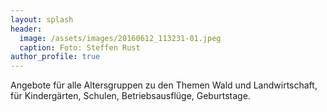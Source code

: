 ```yaml
---
layout: splash
header:
  image: /assets/images/20160612_113231-01.jpeg
  caption: Foto: Steffen Rust
author_profile: true
---
```


Angebote für alle Altersgruppen zu den Themen Wald und Landwirtschaft, für Kindergärten, Schulen, Betriebsausflüge, Geburtstage.
